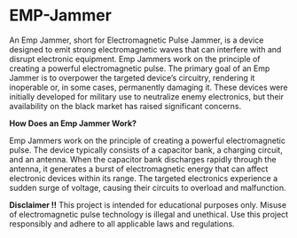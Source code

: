 # EMP-Jammer

An Emp Jammer, short for Electromagnetic Pulse Jammer, is a device designed to emit strong electromagnetic waves that can interfere with and disrupt electronic equipment. 
Emp Jammers work on the principle of creating a powerful electromagnetic pulse.
The primary goal of an Emp Jammer is to overpower the targeted device’s circuitry, rendering it inoperable or, in some cases, permanently damaging it.
These devices were initially developed for military use to neutralize enemy electronics, but their availability on the black market has raised significant concerns.

**How Does an Emp Jammer Work?**

Emp Jammers work on the principle of creating a powerful electromagnetic pulse. 
The device typically consists of a capacitor bank, a charging circuit, and an antenna. 
When the capacitor bank discharges rapidly through the antenna, it generates a burst of electromagnetic energy that can affect electronic devices within its range. 
The targeted electronics experience a sudden surge of voltage, causing their circuits to overload and malfunction.

**Disclaimer !!**
This project is intended for educational purposes only. 
Misuse of electromagnetic pulse technology is illegal and unethical.
Use this project responsibly and adhere to all applicable laws and regulations.
